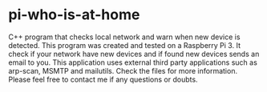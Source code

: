 # pi-who-is-at-home
C++ program that checks local network and warn when new device is detected.
This program was created and tested on a Raspberry Pi 3. 
It check if your network have new devices and if found new devices sends an email to you.
This application uses external third party applications such as arp-scan, MSMTP and mailutils.
Check the files for more information.
Please feel free to contact me if any questions or doubts.
